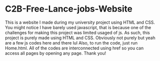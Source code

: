 # C2B-Free-Lance-jobs-Website

This is a website I made during my university project using HTML and CSS. 
You might notice I have barely used javascript, that is because one of the challenges for making this project was limited usaged of js.
As such, this project is purely made using HTML and CSS. Obviously not purely but yeah are a few js codes here and there lul
Also, to run the code, just run Home.html. All of the codes are interconnected using href so you can access all pages by opening any page.
Thank you!
